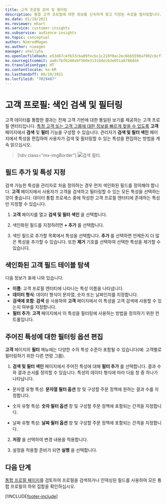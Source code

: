 ```yaml
---
title: 고객 프로필 검색 및 필터링
description: 통합 고객 프로필에 대한 정보를 신속하게 찾고 지정된 속성을 필터링합니다.
ms.date: 01/19/2021
ms.reviewer: mhart
ms.service: customer-insights
ms.subservice: audience-insights
ms.topic: conceptual
author: NimrodMagen
ms.author: nimagen
manager: shellyha
ms.openlocfilehash: e53d87c4f633cba09fecbc1c219f0ac2ec6bb5598a7902cbcf7398d26d6d7c6b
ms.sourcegitcommit: aa0cfbf6240a9f560e3131bdec63e051a8786dd4
ms.translationtype: HT
ms.contentlocale: ko-KR
ms.lasthandoff: 08/10/2021
ms.locfileid: "7029407"
---
```

# <a name="customer-profiles-search--filter-index"></a>고객 프로필: 색인 검색 및 필터링

고객 데이터를 통합한 결과는 전체 고객 기반에 대한 통일된 보기를 제공하는 고객 프로필 엔터티입니다. [특정 고객 또는 고객 그룹에 대한 정보를 빠르게 찾을 수 있도록](customer-profiles.md) **고객** 페이지에서 **검색** 및 **필터** 기능을 구성할 수 있습니다. 관리자가 **검색 및 필터 색인** 페이지에서 특성을 편집하여 사용자가 검색 및 필터링할 수 있는 특성을 편집하는 방법을 계속 읽으십시오.

> [!div class="mx-imgBorder"]
> ![검색 필터.](media/search-filter.png "검색 필터")

## <a name="add-fields-and-specify-attributes"></a>필드 추가 및 특성 지정

검색 가능한 특성을 관리자로 처음 정의하는 경우 먼저 색인화된 필드를 정의해야 합니다. **고객** 페이지에서 사용자가 고객을 검색하고 필터링할 수 있는 모든 특성을 선택하는 것이 좋습니다. 데이터 통합 프로세스 중에 작성한 고객 프로필 엔터티에 존재하는 특성만 지정할 수 있습니다.

1. **고객** 페이지를 열고 **검색 및 필터 색인** 을 선택합니다.

2. 색인화된 필드를 지정하려면 **+ 추가** 를 선택합니다.

3. 색인 필드로 추가할 목록에서 특성을 선택합니다. **추가** 를 선택하면 언제든지 더 많은 특성을 추가할 수 있습니다. 또한 **제거** 기호를 선택하여 선택한 특성을 제거할 수 있습니다.

## <a name="explore-the-indexed-customer-fields-table"></a>색인화된 고객 필드 테이블 탐색

다음 정보가 표에 나와 있습니다.

- **이름**: 고객 프로필 엔터티에 나타나는 특성 이름을 나타냅니다.
- **데이터 형식**: 데이터 형식이 문자열, 숫자 또는 날짜인지를 지정합니다.
- **검색에 포함**: **검색** 을 사용하여 **고객** 페이지에서 이 특성을 고객 검색에 사용할 수 있는지 여부를 지정합니다.
- **필터 추가**: **고객** 페이지에서 이 특성을 필터링에 사용하는 방법을 정의하기 위한 컨트롤입니다.

## <a name="editing-filtering-options-for-a-given-attribute"></a>주어진 특성에 대한 필터링 옵션 편집

**고객** 페이지의 **필터** 메뉴에는 다양한 수의 특성 수준이 포함될 수 있습니다(예: 고객별로 필터링하기 위한 다른 연령 그룹).

1. **검색 및 필터 색인** 페이지에서 주어진 특성에 대해 **필터 추가** 를 선택합니다. 결과 수와 결과 순서를 정의할 수 있습니다. 특성의 데이터 형식에 따라 다음 창 중 하나가 나타납니다.

- 문자열 유형 특성: **문자열 필터 옵션** 창 및 구성할 주문 정책에 원하는 결과 수를 지정합니다.

- 숫자 유형 특성: **숫자 필터 옵션** 창 및 구성할 주문 정책에 포함되는 간격을 지정합니다.

- 날짜 유형 특성: **날짜 필터 옵션** 창 및 구성할 주문 정책에 포함되는 간격을 지정합니다.

2. **저장** 을 선택하여 변경 내용을 적용합니다.

3. 설정을 적용할 준비가 되면 **실행** 을 선택합니다.

## <a name="next-steps"></a>다음 단계

[통합 프로필 페이지](customer-profiles.md)를 검토하여 프로필을 검색하거나 인덱싱된 필드를 사용하여 모든 통합 프로필의 하위 집합을 확인하십시오.


[!INCLUDE[footer-include](../includes/footer-banner.md)]